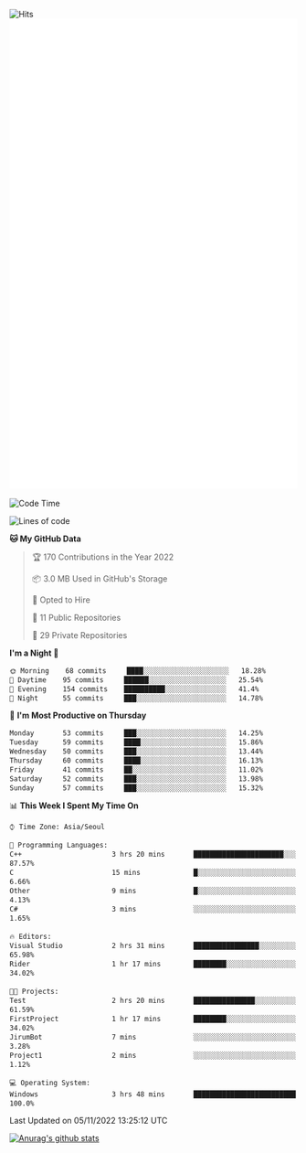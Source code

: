 ![Hits](https://hits.seeyoufarm.com/api/count/incr/badge.svg?url=https%3A%2F%2Fgithub.com%2Fkokose1234&count_bg=%2379C83D&title_bg=%23555555&icon=apple.svg&icon_color=%23E7E7E7&title=hits&edge_flat=false)
<br/>
![Metrics](https://github.com/kokose1234/kokose1234/blob/main/github-metrics.svg)

<!--START_SECTION:waka-->
![Code Time](http://img.shields.io/badge/Code%20Time-710%20hrs%2057%20mins-blue)

![Lines of code](https://img.shields.io/badge/From%20Hello%20World%20I%27ve%20Written-901%20Thousand%20lines%20of%20code-blue)

**🐱 My GitHub Data** 

> 🏆 170 Contributions in the Year 2022
 > 
> 📦 3.0 MB Used in GitHub's Storage 
 > 
> 💼 Opted to Hire
 > 
> 📜 11 Public Repositories 
 > 
> 🔑 29 Private Repositories  
 > 
**I'm a Night 🦉** 

```text
🌞 Morning    68 commits     ████░░░░░░░░░░░░░░░░░░░░░   18.28% 
🌆 Daytime    95 commits     ██████░░░░░░░░░░░░░░░░░░░   25.54% 
🌃 Evening    154 commits    ██████████░░░░░░░░░░░░░░░   41.4% 
🌙 Night      55 commits     ███░░░░░░░░░░░░░░░░░░░░░░   14.78%

```
📅 **I'm Most Productive on Thursday** 

```text
Monday       53 commits     ███░░░░░░░░░░░░░░░░░░░░░░   14.25% 
Tuesday      59 commits     ████░░░░░░░░░░░░░░░░░░░░░   15.86% 
Wednesday    50 commits     ███░░░░░░░░░░░░░░░░░░░░░░   13.44% 
Thursday     60 commits     ████░░░░░░░░░░░░░░░░░░░░░   16.13% 
Friday       41 commits     ██░░░░░░░░░░░░░░░░░░░░░░░   11.02% 
Saturday     52 commits     ███░░░░░░░░░░░░░░░░░░░░░░   13.98% 
Sunday       57 commits     ███░░░░░░░░░░░░░░░░░░░░░░   15.32%

```


📊 **This Week I Spent My Time On** 

```text
⌚︎ Time Zone: Asia/Seoul

💬 Programming Languages: 
C++                      3 hrs 20 mins       ██████████████████████░░░   87.57% 
C                        15 mins             █░░░░░░░░░░░░░░░░░░░░░░░░   6.66% 
Other                    9 mins              █░░░░░░░░░░░░░░░░░░░░░░░░   4.13% 
C#                       3 mins              ░░░░░░░░░░░░░░░░░░░░░░░░░   1.65%

🔥 Editors: 
Visual Studio            2 hrs 31 mins       ████████████████░░░░░░░░░   65.98% 
Rider                    1 hr 17 mins        ████████░░░░░░░░░░░░░░░░░   34.02%

🐱‍💻 Projects: 
Test                     2 hrs 20 mins       ███████████████░░░░░░░░░░   61.59% 
FirstProject             1 hr 17 mins        ████████░░░░░░░░░░░░░░░░░   34.02% 
JirumBot                 7 mins              ░░░░░░░░░░░░░░░░░░░░░░░░░   3.28% 
Project1                 2 mins              ░░░░░░░░░░░░░░░░░░░░░░░░░   1.12%

💻 Operating System: 
Windows                  3 hrs 48 mins       █████████████████████████   100.0%

```


 Last Updated on 05/11/2022 13:25:12 UTC
<!--END_SECTION:waka-->

[![Anurag's github stats](https://github-readme-stats.vercel.app/api?username=kokose1234&theme=dracula)](https://github.com/anuraghazra/github-readme-stats)



	
